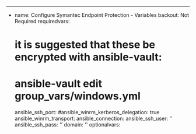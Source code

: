 ---
- name: Configure Symantec Endpoint Protection - Variables
  backout: Not Required
  requiredvars:
    # it is suggested that these be encrypted with ansible-vault:
    # ansible-vault edit group_vars/windows.yml
    ansible_ssh_port: 
    #ansible_winrm_kerberos_delegation: true
    ansible_winrm_transport: 
    ansible_connection: 
    ansible_ssh_user: ''
    ansible_ssh_pass: ''
    domain: ''
  optionalvars:
  